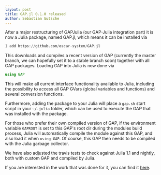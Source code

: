 ```yaml
---
layout: post
title: GAP.jl 0.1.0 released
author: Sebastian Gutsche
---
```


After a major restructuring of GAPJulia (our GAP-Julia integration part)
it is now a Julia package, named GAP.jl, which means it can be installed via

```julia
] add https://github.com/oscar-system/GAP.jl
```

This downloads and compiles a recent version of GAP (currently the
master branch, we can hopefully set it to a stable branch soon) together
with all GAP packages. Loading GAP into Julia is now done via

```julia
using GAP
```

This will make all current interface functionality available to Julia,
including the possibility to access all GAP GVars (global variables and
functions) and several conversion functions.

Furthermore, adding the package to your Julia will place a `gap.sh` start
script in your `~/.julia` folder, which can be used to execute the GAP that
was installed with the package.

For those who prefer their own compiled version of GAP, if the
environment variable `GAPROOT` is set to this GAP's root dir during the
modules build process, Julia will automatically compile the module
against this GAP, and also load it when `using GAP`. Of course, this GAP
then needs to be compiled with the Julia garbage collector.

We have also adjusted the travis tests to check against Julia 1.1 and
nightly, both with custom GAP and compiled by Julia.

If you are interested in the work that was done for it, you can find it
[here](https://github.com/oscar-system/GAP.jl/pull/207).
